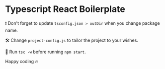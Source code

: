# Typescript React Boilerplate

❗ Don't forget to update `tsconfig.json > outDir` when you change package name.

🛠 Change `project-config.js` to tailor the project to your wishes.

👀 Run `tsc -w` before running `npm start`.

Happy coding 🔥
